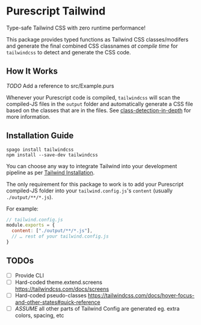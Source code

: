 # Purescript Tailwind
Type-safe Tailwind CSS with zero runtime performance!

This package provides typed functions as Tailwind CSS classes/modifers
and generate the final combined CSS classnames _at compile time_ 
for `tailwindcss` to detect and generate the CSS code.

## How It Works
*TODO* Add a reference to src/Example.purs

Whenever your Purescript code is compiled, 
`tailwindcss` will scan the compiled-JS files in the `output` folder 
and automatically generate a CSS file based on the classes that are in the files. 
See [class-detection-in-depth](https://tailwindcss.com/docs/content-configuration#class-detection-in-depth) for more information.

## Installation Guide
```
spago install tailwindcss
npm install --save-dev tailwindcss
```
You can choose any way to integrate Tailwind 
into your development pipeline as per [Tailwind Installation](https://tailwindcss.com/docs/installation).

The only requirement for this package to work is 
to add your Purescript compiled-JS folder 
into your `tailwind.config.js`'s `content` (usually `./output/**/*.js`).

For example: 
```js
// tailwind.config.js
module.exports = { 
  content: ["./output/**/*.js"],
  // … rest of your tailwind.config.js
}
```

## TODOs

- [ ] Provide CLI 
- [ ] Hard-coded theme.extend.screens https://tailwindcss.com/docs/screens
- [ ] Hard-coded pseudo-classes https://tailwindcss.com/docs/hover-focus-and-other-states#quick-reference
- [ ] *ASSUME* all other parts of Tailwind Config are generated eg. extra colors, spacing, etc
